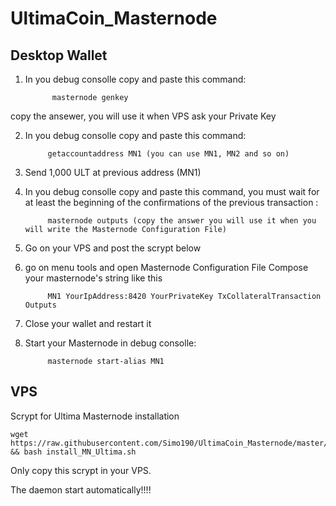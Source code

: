  # UltimaCoin_Masternode
 

## Desktop Wallet

1) In you debug consolle copy and paste this command:

             masternode genkey

  copy the ansewer, you will use it when VPS ask your Private Key

2) In you debug consolle copy and paste this command:

            getaccountaddress MN1 (you can use MN1, MN2 and so on)

3) Send 1,000 ULT at previous address (MN1)

4) In you debug consolle copy and paste this command, you must wait for at least the beginning of the confirmations of the previous transaction :

            masternode outputs (copy the answer you will use it when you will write the Masternode Configuration File)

5) Go on your VPS and post the scrypt below

6) go on menu tools and open Masternode Configuration File
  Compose your masternode's string like this
  
            MN1 YourIpAddress:8420 YourPrivateKey TxCollateralTransaction Outputs
  
7) Close your wallet and restart it

8) Start your Masternode in debug consolle:

            masternode start-alias MN1
  
  ## VPS


Scrypt for Ultima Masternode installation


```
wget https://raw.githubusercontent.com/Simo190/UltimaCoin_Masternode/master/install_MN_Ultima.sh && bash install_MN_Ultima.sh
```
Only copy this scrypt in your VPS.

The daemon start automatically!!!!












